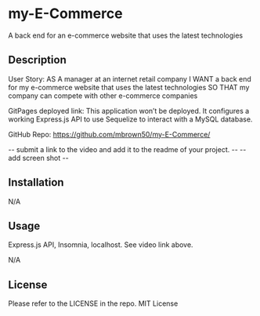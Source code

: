 # my-E-Commerce
A back end for an e-commerce website that uses the latest technologies

## Description

User Story:
AS A manager at an internet retail company
I WANT a back end for my e-commerce website that uses the latest technologies
SO THAT my company can compete with other e-commerce companies

GitPages deployed link:
This application won’t be deployed.
It configures a working Express.js API to use Sequelize to interact with a MySQL database.

GitHub Repo:
https://github.com/mbrown50/my-E-Commerce/

-- submit a link to the video and add it to the readme of your project. --
-- add screen shot --

## Installation

N/A

## Usage
Express.js API, Insomnia, localhost. See video link above.

N/A

## License

Please refer to the LICENSE in the repo.
MIT License
